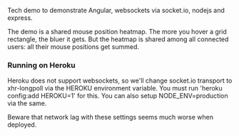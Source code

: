 Tech demo to demonstrate Angular, websockets via socket.io, nodejs and express.

The demo is a shared mouse position heatmap. The more you hover a grid rectangle, the bluer it gets. But the heatmap is shared among all connected users: all their mouse positions get summed.

### Running on Heroku
Heroku does not support websockets, so we'll change socket.io transport to xhr-longpoll via the HEROKU environment variable.
You must run 'heroku config:add HEROKU=1' for this.
You can also setup NODE\_ENV=production via the same.

Beware that network lag with these settings seems much worse when deployed.

